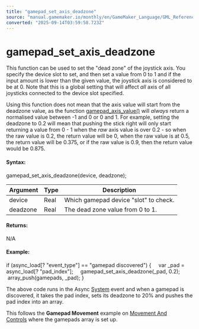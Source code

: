 ```yaml
---
title: "gamepad_set_axis_deadzone"
source: "manual.gamemaker.io/monthly/en/GameMaker_Language/GML_Reference/Game_Input/GamePad_Input/gamepad_set_axis_deadzone.htm"
converted: "2025-09-14T03:59:58.723Z"
---
```


# gamepad\_set\_axis\_deadzone

This function can be used to set the "dead zone" of the joystick axis. You specify the device slot to set, and then set a value from 0 to 1 and if the input amount is lower than the given value, the joystick axis is considered to be at 0. Note that this is a global setting that will affect _all_ axis of all joysticks connected to the device slot specified.

Using this function does not mean that the axis value will start from the deadzone value, as the function [gamepad\_axis\_value()](gamepad_axis_value.md) will _always_ return a normalised value between -1 and 0 or 0 and 1. For example, setting the deadzone to 0.2 will mean that pushing the stick right will only start returning a value from 0 - 1 when the _raw_ axis value is over 0.2 - so when the raw value is 0.2, the return value will be 0, when the raw value is at 0.5, the return value will be 0.375, or if the raw value is 0.9, then the return value would be 0.875.

#### Syntax:

gamepad\_set\_axis\_deadzone(device, deadzone);

| Argument | Type | Description |
| --- | --- | --- |
| device | Real | Which gamepad device "slot" to check. |
| deadzone | Real | The dead zone value from 0 to 1. |

#### Returns:

N/A

#### Example:

if (async\_load\[? "event\_type"\] == "gamepad discovered")
{
    var \_pad = async\_load\[? "pad\_index"\];
    gamepad\_set\_axis\_deadzone(\_pad, 0.2);
    array\_push(gamepads, \_pad);
}

The above code runs in the Async [System](../../../../The_Asset_Editors/Object_Properties/Async_Events/System.md) event and when a gamepad is discovered, it takes the pad index, sets its deadzone to 20% and pushes the pad index into an array.

This follows the **Gamepad Movement** example on [Movement And Controls](../../../../Quick_Start_Guide/Movement_And_Controls.md) where the gamepads array is set up.